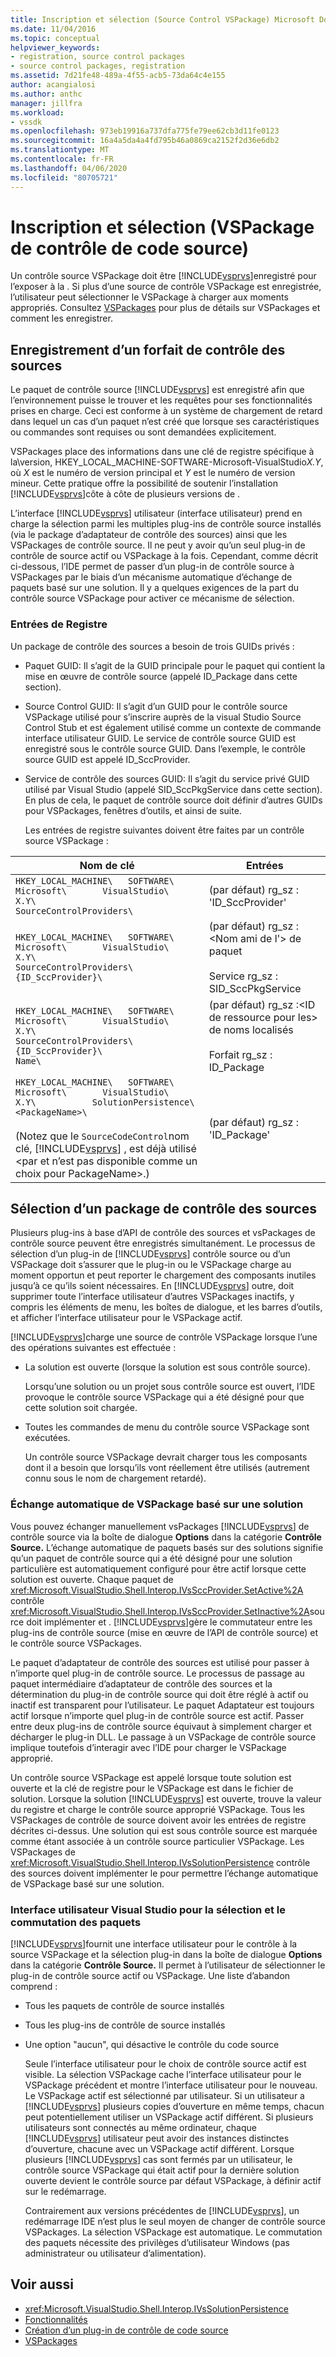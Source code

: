 ```yaml
---
title: Inscription et sélection (Source Control VSPackage) Microsoft Docs
ms.date: 11/04/2016
ms.topic: conceptual
helpviewer_keywords:
- registration, source control packages
- source control packages, registration
ms.assetid: 7d21fe48-489a-4f55-acb5-73da64c4e155
author: acangialosi
ms.author: anthc
manager: jillfra
ms.workload:
- vssdk
ms.openlocfilehash: 973eb19916a737dfa775fe79ee62cb3d11fe0123
ms.sourcegitcommit: 16a4a5da4a4fd795b46a0869ca2152f2d36e6db2
ms.translationtype: MT
ms.contentlocale: fr-FR
ms.lasthandoff: 04/06/2020
ms.locfileid: "80705721"
---
```

# <a name="registration-and-selection-source-control-vspackage"></a>Inscription et sélection (VSPackage de contrôle de code source)
Un contrôle source VSPackage doit être [!INCLUDE[vsprvs](../../code-quality/includes/vsprvs_md.md)]enregistré pour l’exposer à la . Si plus d’une source de contrôle VSPackage est enregistrée, l’utilisateur peut sélectionner le VSPackage à charger aux moments appropriés. Consultez [VSPackages](../../extensibility/internals/vspackages.md) pour plus de détails sur VSPackages et comment les enregistrer.

## <a name="registering-a-source-control-package"></a>Enregistrement d’un forfait de contrôle des sources
 Le paquet de contrôle source [!INCLUDE[vsprvs](../../code-quality/includes/vsprvs_md.md)] est enregistré afin que l’environnement puisse le trouver et les requêtes pour ses fonctionnalités prises en charge. Ceci est conforme à un système de chargement de retard dans lequel un cas d’un paquet n’est créé que lorsque ses caractéristiques ou commandes sont requises ou sont demandées explicitement.

 VSPackages place des informations dans une clé de registre spécifique à la\\version, HKEY_LOCAL_MACHINE-SOFTWARE-Microsoft-VisualStudio*X.Y*, où *X* est le numéro de version principal et *Y* est le numéro de version mineur. Cette pratique offre la possibilité de soutenir l’installation [!INCLUDE[vsprvs](../../code-quality/includes/vsprvs_md.md)]côte à côte de plusieurs versions de .

 L’interface [!INCLUDE[vsprvs](../../code-quality/includes/vsprvs_md.md)] utilisateur (interface utilisateur) prend en charge la sélection parmi les multiples plug-ins de contrôle source installés (via le package d’adaptateur de contrôle des sources) ainsi que les VSPackages de contrôle source. Il ne peut y avoir qu’un seul plug-in de contrôle de source actif ou VSPackage à la fois. Cependant, comme décrit ci-dessous, l’IDE permet de passer d’un plug-in de contrôle source à VSPackages par le biais d’un mécanisme automatique d’échange de paquets basé sur une solution. Il y a quelques exigences de la part du contrôle source VSPackage pour activer ce mécanisme de sélection.

### <a name="registry-entries"></a>Entrées de Registre
 Un package de contrôle des sources a besoin de trois GUIDs privés :

- Paquet GUID: Il s’agit de la GUID principale pour le paquet qui contient la mise en œuvre de contrôle source (appelé ID_Package dans cette section).

- Source Control GUID: Il s’agit d’un GUID pour le contrôle source VSPackage utilisé pour s’inscrire auprès de la visual Studio Source Control Stub et est également utilisé comme un contexte de commande interface utilisateur GUID. Le service de contrôle source GUID est enregistré sous le contrôle source GUID. Dans l’exemple, le contrôle source GUID est appelé ID_SccProvider.

- Service de contrôle des sources GUID: Il s’agit du service privé GUID utilisé par Visual Studio (appelé SID_SccPkgService dans cette section). En plus de cela, le paquet de contrôle source doit définir d’autres GUIDs pour VSPackages, fenêtres d’outils, et ainsi de suite.

  Les entrées de registre suivantes doivent être faites par un contrôle source VSPackage :

| Nom de clé | Entrées |
| - | - |
| `HKEY_LOCAL_MACHINE\   SOFTWARE\     Microsoft\       VisualStudio\         X.Y\           SourceControlProviders\` | (par défaut) rg_sz : 'ID_SccProvider' |
| `HKEY_LOCAL_MACHINE\   SOFTWARE\     Microsoft\       VisualStudio\         X.Y\           SourceControlProviders\             {ID_SccProvider}\` | (par défaut) rg_sz :\<Nom ami de l'> de paquet<br /><br /> Service rg_sz : SID_SccPkgService |
| `HKEY_LOCAL_MACHINE\   SOFTWARE\     Microsoft\       VisualStudio\         X.Y\           SourceControlProviders\             {ID_SccProvider}\               Name\` | (par défaut) rg_sz :\<ID de ressource pour les> de noms localisés<br /><br /> Forfait rg_sz : ID_Package |
| `HKEY_LOCAL_MACHINE\   SOFTWARE\     Microsoft\       VisualStudio\         X.Y\           SolutionPersistence\             <PackageName>\`<br /><br /> (Notez que le `SourceCodeControl`nom clé, [!INCLUDE[vsprvs](../../code-quality/includes/vsprvs_md.md)] , est déjà utilisé \<par et n’est pas disponible comme un choix pour PackageName>.) | (par défaut) rg_sz : 'ID_Package' |

## <a name="selecting-a-source-control-package"></a>Sélection d’un package de contrôle des sources
 Plusieurs plug-ins à base d’API de contrôle des sources et vsPackages de contrôle source peuvent être enregistrés simultanément. Le processus de sélection d’un plug-in de [!INCLUDE[vsprvs](../../code-quality/includes/vsprvs_md.md)] contrôle source ou d’un VSPackage doit s’assurer que le plug-in ou le VSPackage charge au moment opportun et peut reporter le chargement des composants inutiles jusqu’à ce qu’ils soient nécessaires. En [!INCLUDE[vsprvs](../../code-quality/includes/vsprvs_md.md)] outre, doit supprimer toute l’interface utilisateur d’autres VSPackages inactifs, y compris les éléments de menu, les boîtes de dialogue, et les barres d’outils, et afficher l’interface utilisateur pour le VSPackage actif.

 [!INCLUDE[vsprvs](../../code-quality/includes/vsprvs_md.md)]charge une source de contrôle VSPackage lorsque l’une des opérations suivantes est effectuée :

- La solution est ouverte (lorsque la solution est sous contrôle source).

   Lorsqu’une solution ou un projet sous contrôle source est ouvert, l’IDE provoque le contrôle source VSPackage qui a été désigné pour que cette solution soit chargée.

- Toutes les commandes de menu du contrôle source VSPackage sont exécutées.

  Un contrôle source VSPackage devrait charger tous les composants dont il a besoin que lorsqu’ils vont réellement être utilisés (autrement connu sous le nom de chargement retardé).

### <a name="automatic-solution-based-vspackage-swapping"></a>Échange automatique de VSPackage basé sur une solution
 Vous pouvez échanger manuellement vsPackages [!INCLUDE[vsprvs](../../code-quality/includes/vsprvs_md.md)] de contrôle source via la boîte de dialogue **Options** dans la catégorie **Contrôle Source.** L’échange automatique de paquets basés sur des solutions signifie qu’un paquet de contrôle source qui a été désigné pour une solution particulière est automatiquement configuré pour être actif lorsque cette solution est ouverte. Chaque paquet de <xref:Microsoft.VisualStudio.Shell.Interop.IVsSccProvider.SetActive%2A> contrôle <xref:Microsoft.VisualStudio.Shell.Interop.IVsSccProvider.SetInactive%2A>source doit implémenter et . [!INCLUDE[vsprvs](../../code-quality/includes/vsprvs_md.md)]gère le commutateur entre les plug-ins de contrôle source (mise en œuvre de l’API de contrôle source) et le contrôle source VSPackages.

 Le paquet d’adaptateur de contrôle des sources est utilisé pour passer à n’importe quel plug-in de contrôle source. Le processus de passage au paquet intermédiaire d’adaptateur de contrôle des sources et la détermination du plug-in de contrôle source qui doit être réglé à actif ou inactif est transparent pour l’utilisateur. Le paquet Adaptateur est toujours actif lorsque n’importe quel plug-in de contrôle source est actif. Passer entre deux plug-ins de contrôle source équivaut à simplement charger et décharger le plug-in DLL. Le passage à un VSPackage de contrôle source implique toutefois d’interagir avec l’IDE pour charger le VSPackage approprié.

 Un contrôle source VSPackage est appelé lorsque toute solution est ouverte et la clé de registre pour le VSPackage est dans le fichier de solution. Lorsque la solution [!INCLUDE[vsprvs](../../code-quality/includes/vsprvs_md.md)] est ouverte, trouve la valeur du registre et charge le contrôle source approprié VSPackage. Tous les VSPackages de contrôle de source doivent avoir les entrées de registre décrites ci-dessus. Une solution qui est sous contrôle source est marquée comme étant associée à un contrôle source particulier VSPackage. Les VSPackages de <xref:Microsoft.VisualStudio.Shell.Interop.IVsSolutionPersistence> contrôle des sources doivent implémenter le pour permettre l’échange automatique de VSPackage basé sur une solution.

### <a name="visual-studio-ui-for-package-selection-and-switching"></a>Interface utilisateur Visual Studio pour la sélection et le commutation des paquets
 [!INCLUDE[vsprvs](../../code-quality/includes/vsprvs_md.md)]fournit une interface utilisateur pour le contrôle à la source VSPackage et la sélection plug-in dans la boîte de dialogue **Options** dans la catégorie **Contrôle Source.** Il permet à l’utilisateur de sélectionner le plug-in de contrôle source actif ou VSPackage. Une liste d’abandon comprend :

- Tous les paquets de contrôle de source installés

- Tous les plug-ins de contrôle de source installés

- Une option "aucun", qui désactive le contrôle du code source

  Seule l’interface utilisateur pour le choix de contrôle source actif est visible. La sélection VSPackage cache l’interface utilisateur pour le VSPackage précédent et montre l’interface utilisateur pour le nouveau. Le VSPackage actif est sélectionné par utilisateur. Si un utilisateur a [!INCLUDE[vsprvs](../../code-quality/includes/vsprvs_md.md)] plusieurs copies d’ouverture en même temps, chacun peut potentiellement utiliser un VSPackage actif différent. Si plusieurs utilisateurs sont connectés au même ordinateur, chaque [!INCLUDE[vsprvs](../../code-quality/includes/vsprvs_md.md)] utilisateur peut avoir des instances distinctes d’ouverture, chacune avec un VSPackage actif différent. Lorsque plusieurs [!INCLUDE[vsprvs](../../code-quality/includes/vsprvs_md.md)] cas sont fermés par un utilisateur, le contrôle source VSPackage qui était actif pour la dernière solution ouverte devient le contrôle source par défaut VSPackage, à définir actif sur le redémarrage.

  Contrairement aux versions précédentes de [!INCLUDE[vsprvs](../../code-quality/includes/vsprvs_md.md)], un redémarrage IDE n’est plus le seul moyen de changer de contrôle source VSPackages. La sélection VSPackage est automatique. Le commutation des paquets nécessite des privilèges d’utilisateur Windows (pas administrateur ou utilisateur d’alimentation).

## <a name="see-also"></a>Voir aussi
- <xref:Microsoft.VisualStudio.Shell.Interop.IVsSolutionPersistence>
- [Fonctionnalités](../../extensibility/internals/source-control-vspackage-features.md)
- [Création d’un plug-in de contrôle de code source](../../extensibility/internals/creating-a-source-control-plug-in.md)
- [VSPackages](../../extensibility/internals/vspackages.md)
